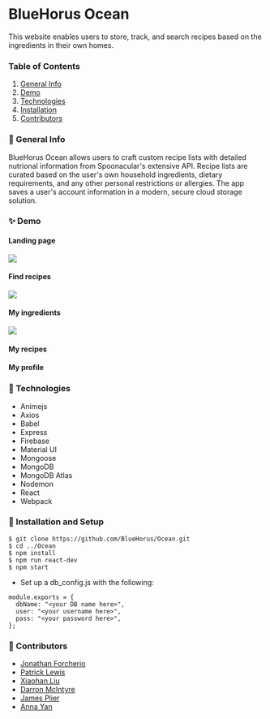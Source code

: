 # BlueHorus Ocean

This website enables users to store, track, and search recipes based on the ingredients in their own homes.


### Table of Contents
1. [General Info](#🌴-General-Info)
2. [Demo](#✨-Demo)
3. [Technologies](#🧪-Technologies)
4. [Installation](#🚀-Installation)
5. [Contributors](#🤝-Contributors)


### 🌴 General Info
BlueHorus Ocean allows users to craft custom recipe lists with detailed nutrional information from Spoonacular's extensive API.  Recipe lists are curated based on the user's own household ingredients, dietary requirements, and any other personal restrictions or allergies.  The app saves a user's account information in a modern, secure cloud storage solution.

### ✨ Demo
#### Landing page
![](https://freeimage.host/i/landingpage.76KJRf)

#### Find recipes
![](https://freeimage.host/i/76KFx2)

#### My ingredients
![](https://freeimage.host/i/76KKVS)

#### My recipes
#### My profile


### 🧪 Technologies
* Animejs
* Axios
* Babel
* Express
* Firebase
* Material UI
* Mongoose
* MongoDB
* MongoDB Atlas
* Nodemon
* React
* Webpack

### 🚀 Installation and Setup
```
$ git clone https://github.com/BlueHorus/Ocean.git
$ cd ../Ocean
$ npm install
$ npm run react-dev
$ npm start
```
* Set up a db_config.js with the following:
```
module.exports = {
  dbName: "<your DB name here>",
  user: "<your username here>",
  pass: "<your password here>",
};
```


### 🤝 Contributors
- [Jonathan Forcherio](https://github.com/jlforcherio1)
- [Patrick Lewis](https://github.com/lewispjjpb)
- [Xiaohan Liu](https://github.com/xil324)
- [Darron McIntyre](https://github.com/dmcin003)
- [James Plier](https://github.com/Jplier)
- [Anna Yan](https://github.com/annnna02)